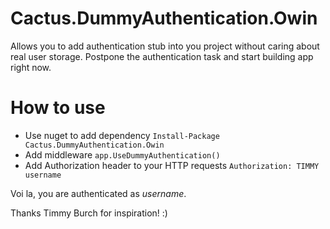 # Cactus.DummyAuthentication.Owin
Allows you to add authentication stub into you project without caring about real user storage.
Postpone the authentication task and start building app right now.

# How to use
* Use nuget to add dependency `Install-Package Cactus.DummyAuthentication.Owin`
* Add middleware `app.UseDummyAuthentication()`
* Add Authorization header to your HTTP requests `Authorization: TIMMY username`

Voi la, you are authenticated as _username_.

Thanks Timmy Burch for inspiration! :)
